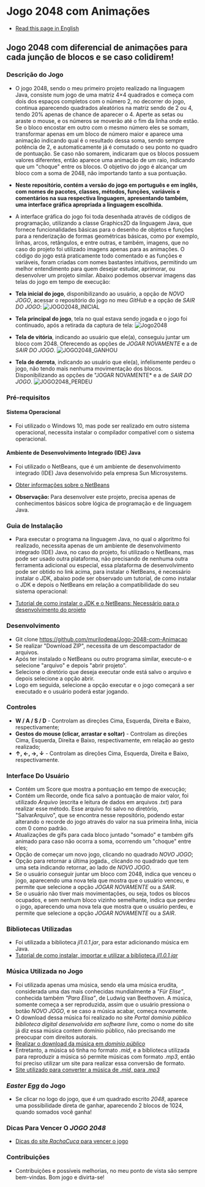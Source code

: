 # Jogo 2048 com Animações

* <a> [Read this page in English](https://github.com/murilodepa/2048-Game-with-Animations/blob/master/README.md)

## Jogo 2048 com diferencial de animações para cada junção de blocos e se caso colidirem!

### Descrição do Jogo
* O jogo 2048, sendo o meu primeiro projeto realizado na linguagem Java, consiste num jogo de uma matriz 4×4 quadrados e começa com dois dos espaços completos com o número 2, no decorrer do jogo, continua aparecendo quadrados aleatórios na matriz sendo de 2 ou 4, tendo 20% apenas de chance de aparecer o 4. Aperte as setas ou araste o mouse, e os números se moverão até o fim da linha onde estão. Se o bloco encostar em outro com o mesmo número eles se somam, transformar apenas em um bloco de número maior e aparece uma animação indicando qual é o resultado dessa soma, sendo sempre potência de 2, e automaticamente já é comutado o seu ponto no quadro de pontuação. Se caso não somarem, indicaram que os blocos possuem valores diferentes, então aparece uma animação de um raio, indicando que um "choque" entre os blocos. O objetivo do jogo é alcançar um bloco com a soma de 2048, não importando tanto a sua pontuação.
* **Neste repositório, contém a versão do jogo em português e em inglês, com nomes de pacotes, classes, métodos, funções, variáveis e comentários na sua respectiva linguagem, apresentando também,  uma interface gráfica apropriada a linguagem escolhida.**
* A interface gráfica do jogo foi toda desenhada através de códigos de programação, utilizando a classe Graphics2D da linguagem Java, que fornece funcionalidades básicas para o desenho de objetos e funções para a renderização de formas geométricas básicas, como por exemplo, linhas, arcos, retângulos, e entre outras, e também, imagens, que no caso do projeto foi utilizado imagens apenas para as animações. O código do jogo está praticamente todo comentado e as funções e variáveis, foram criadas com nomes bastantes intuitivos, permitindo um melhor entendimento para quem desejar estudar, aprimorar, ou desenvolver um projeto similar. Abaixo podemos observar imagens das telas do jogo em tempo de execução:

* **Tela inicial do jogo**, disponibilizando ao usuário, a opção de *NOVO JOGO*, acessar o repositório do jogo no meu *GitHub* e a opção de *SAIR DO JOGO*:
![JOGO2048_INICIAL](https://user-images.githubusercontent.com/56207941/66797671-f101f380-eee1-11e9-8ea9-9c17a64d9fbb.PNG)

* **Tela principal do jogo**, tela no qual estava sendo jogada e o jogo foi continuado, após a retirada da captura de tela:
![Jogo2048](https://user-images.githubusercontent.com/56207941/66712410-95652800-ed72-11e9-8470-1314ee0179a5.PNG)


* **Tela de vitória**, indicando ao usuário que ele(a), conseguiu juntar um bloco com 2048. Oferecendo as opções de *JOGAR NOVAMENTE* e a de *SAIR DO JOGO*.
![JOGO2048_GANHOU](https://user-images.githubusercontent.com/56207941/66797674-f5c6a780-eee1-11e9-8724-a5852f2d5a97.PNG)


* **Tela de derrota**, indicando ao usuário que ele(a), infelismente perdeu o jogo, não tendo mais nenhuma movimentação dos blocos. Disponibilizando as opções de "JOGAR NOVAMENTE* e a de *SAIR DO JOGO*.
![JOGO2048_PERDEU](https://user-images.githubusercontent.com/56207941/66797679-fbbc8880-eee1-11e9-8749-6f7f244a5000.PNG)

### Pré-requisitos

#### Sistema Operacional
* Foi utilizado o Windows 10, mas pode ser realizado em outro sistema operacional, necessita instalar o compilador compatível com o sistema operacional.

 #### Ambiente de Desenvolvimento Integrado (IDE) Java
* Foi utilizado o NetBeans, que é um ambiente de desenvolvimento integrado (IDE) Java desenvolvido pela empresa Sun Microsystems.
* <a> [Obter informações sobre o NetBeans](https://www.oficinadanet.com.br/artigo/1061/o_que_e_o_netbeans)

* **Observação:** Para desenvolver este projeto, precisa apenas de conhecimentos básicos sobre lógica de programação e de linguagem Java.

### Guia de Instalação
* Para executar o programa na linguagem Java, no qual o algoritmo foi realizado, necessita apenas de um ambiente de desenvolvimento integrado (IDE) Java, no caso do projeto, foi utilizado o NetBeans, mas pode ser usado outra plataforma, não precisando de nenhuma outra ferramenta adicional ou especial, essa plataforma de desenvolvimento pode ser obtido no link acima, para instalar o NetBeans, é necessário instalar o JDK, abaixo pode ser observado um tutorial, de como instalar o JDK e depois o NetBeans em relação a compatibilidade do seu sistema operacional:

* <a> [Tutorial de como instalar o JDK e o NetBeans: Necessário para o desenvolvimento do projeto](https://www.oficinadanet.com.br/post/16771-netbeans-requisitos-e-como-instalar)

### Desenvolvimento
* Git clone https://github.com/murilodepa/Jogo-2048-com-Animacao
* Se realizar "Download ZIP", necessita de um descompactador de arquivos.
* Após ter instalado o NetBeans ou outro programa similar, execute-o e selecione "arquivo" e depois "abrir projeto".
* Selecione o diretório que deseja executar onde está salvo o arquivo e depois selecione a opção abrir.
* Logo em seguida, selecione a opção executar e o jogo começará a ser executado e o usuário poderá estar jogando.

### Controles
* **W / A / S / D** - Controlam as direções Cima, Esquerda, Direita e Baixo, respectivamente; 
* **Gestos do mouse (clicar, arrastar e soltar)** - Controlam as direções Cima, Esquerda, Direita e Baixo, respectivamente, em relação ao gesto realizado;
* **↑, ←, →, ↓** - Controlam as direções Cima, Esquerda, Direita e Baixo, respectivamente.

### Interface Do Usuário
* Contém um Score que mostra a pontuação em tempo de execução;
* Contém um Recorde, onde fica salvo a pontuação de maior valor, foi utilizado *Arquivo* (escrita e leitura de dados em arquivos *.txt*) para realizar esse método. Esse arquivo foi salvo no diretório, "SalvarArquivo", que se encontra nesse repositório, podendo estar alterando o recorde do jogo através do valor na sua primeira linha, inicia com 0 como padrão.
* Atualizações de gifs para cada bloco juntado "somado" e também gifs animado para caso não ocorra a soma, ocorrendo um "choque" entre eles; 
* Opção de começar um novo jogo, clicando no quadrado *NOVO JOGO*;
* Opção para retornar a última jogada., clicando no quadrado que tem uma seta indicando retornar, ao lado de *NOVO JOGO*.
* Se o usuário conseguir juntar um bloco com 2048, indica que venceu o jogo, aparecendo uma nova tela que mostra que o usuário venceu, e permite que selecione a opção *JOGAR NOVAMENTE* ou a *SAIR*.
* Se o usuário não tiver mais movimentações, ou seja, todos os blocos ocupados, e sem nenhum bloco vizinho semelhante, indica que perdeu o jogo, aparecendo uma nova tela que mostra que o usuário perdeu, e permite que selecione a opção *JOGAR NOVAMENTE* ou a *SAIR*.

### Bibliotecas Utilizadas
* Foi utilizada a biblioteca *jl1.0.1.jar*, para estar adicionando música em Java.
* <a> [Tutorial de como instalar, importar e utilizar a biblioteca *jl1.0.1.jar*](https://www.youtube.com/watch?v=kC9_dK5hQPo)

### Música Utilizada no Jogo
* Foi utilizada apenas uma música, sendo ela uma música erudita, considerada uma das mais conhecidas mundialmente a *"Für Elise"*, conhecida também *"Para Elisa"*, de Ludwig van Beethoven. A música, somente começa a ser reproduzida, assim que o usuário pressiona o botão *NOVO JOGO*, e se caso a música acabar, começa novamente.
* O download dessa música foi realizado no site *Portal domínio público biblioteca digital desenvolvida em software livre*, como o nome do site já diz essa música contem domínio público, não precisando me preocupar com direitos autorais.
* <a> [Realizar o download da música em *domínio público*](http://www.dominiopublico.gov.br/pesquisa/DetalheObraForm.do?select_action=&co_obra=3982)
* Entretanto, a música só tinha no formato *.mid*, e a biblioteca utilizada para reproduzir a música só permite músicas com formato *.mp3*, então foi preciso utilizar um site para realizar essa conversão de formato.
* <a> [Site utilizado para converter a música de *.mid*, para *.mp3*](https://www.onlineconverter.com/convert/10358f965f5c5df82609d249e98e2fd143)

### *Easter Egg* do Jogo
* Se clicar no logo do jogo, que é um quadrado escrito *2048*, aparece uma possibilidade direta de ganhar, aparecendo 2 blocos de 1024, quando somados você ganha!

### Dicas Para Vencer O *JOGO 2048*
* <a> [Dicas do site *RachaCuca* para vencer o jogo](https://rachacuca.com.br/raciocinio/2048/)
  
### Contribuições
- Contribuições e possíveis melhorias, no meu ponto de vista são sempre bem-vindas. Bom jogo e divirta-se!
